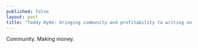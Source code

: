 ```yaml
---
published: false
layout: post
title: "Teddy Hyde: bringing community and profitability to writing on the web"
---
```


Community.
Making money.



